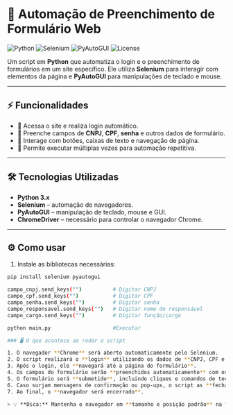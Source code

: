 # 🤖 Automação de Preenchimento de Formulário Web

![Python](https://img.shields.io/badge/Python-3.x-blue)
![Selenium](https://img.shields.io/badge/Selenium-4-orange)
![PyAutoGUI](https://img.shields.io/badge/PyAutoGUI-0.9.54-green)
![License](https://img.shields.io/badge/License-MIT-lightgrey)

Um script em **Python** que automatiza o login e o preenchimento de formulários em um site específico. Ele utiliza **Selenium** para interagir com elementos da página e **PyAutoGUI** para manipulações de teclado e mouse.

---

## ⚡ Funcionalidades

- 🔹 Acessa o site e realiza login automático.
- 🔹 Preenche campos de **CNPJ**, **CPF**, **senha** e outros dados de formulário.
- 🔹 Interage com botões, caixas de texto e navegação de página.
- 🔹 Permite executar múltiplas vezes para automação repetitiva.

---

## 🛠️ Tecnologias Utilizadas

- **Python 3.x**
- **Selenium** – automação de navegadores.
- **PyAutoGUI** – manipulação de teclado, mouse e GUI.
- **ChromeDriver** – necessário para controlar o navegador Chrome.

---

## ⚙️ Como usar

1. Instale as bibliotecas necessárias:

```bash
pip install selenium pyautogui

campo_cnpj.send_keys("")          # Digitar CNPJ
campo_cpf.send_keys("")           # Digitar CPF
campo_senha.send_keys("")         # Digitar senha
campo_responsavel.send_keys("")   # Digitar nome do responsável
campo_cargo.send_keys("")         # Digitar função/cargo

python main.py                    #Executar

### 🖥️ O que acontece ao rodar o script

1. O navegador **Chrome** será aberto automaticamente pelo Selenium.
2. O script realizará o **login** utilizando os dados de **CNPJ, CPF e senha** fornecidos.
3. Após o login, ele **navegará até a página do formulário**.
4. Os campos do formulário serão **preenchidos automaticamente** com os dados configurados no script.
5. O formulário será **submetido**, incluindo cliques e comandos de teclado necessários.
6. Caso surjam mensagens de confirmação ou pop-ups, o script as **fechará automaticamente**.
7. Ao final, o **navegador será encerrado**.

> 💡 **Dica:** Mantenha o navegador em **tamanho e posição padrão** na tela para que os cliques e comandos do PyAutoGUI funcionem corretamente.


